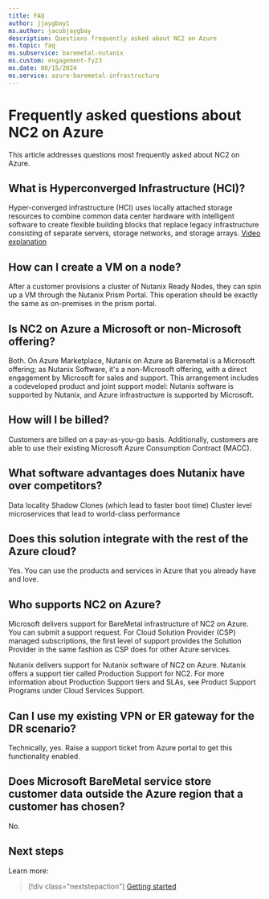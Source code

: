 ```yaml
---
title: FAQ
author: jjaygbay1
ms.author: jacobjaygbay
description: Questions frequently asked about NC2 on Azure
ms.topic: faq
ms.subservice: baremetal-nutanix
ms.custom: engagement-fy23
ms.date: 08/15/2024
ms.service: azure-baremetal-infrastructure
---
```


# Frequently asked questions about NC2 on Azure

This article addresses questions most frequently asked about NC2 on Azure.

## What is Hyperconverged Infrastructure (HCI)?

Hyper-converged infrastructure (HCI) uses locally attached storage resources to combine common data center hardware with intelligent software to create flexible building blocks that replace legacy infrastructure consisting of separate servers, storage networks, and storage arrays. [Video explanation](https://www.youtube.com/watch?v=OPYA5-V0yRo)

## How can I create a VM on a node?

After a customer provisions a cluster of Nutanix Ready Nodes, they can spin up a VM through the Nutanix Prism Portal.
This operation should be exactly the same as on-premises in the prism portal.

## Is NC2 on Azure a Microsoft or non-Microsoft offering?

Both. On Azure Marketplace, Nutanix on Azure as Baremetal is a Microsoft offering; as Nutanix Software, it's a non-Microsoft offering, with a direct engagement by Microsoft for sales and support. This arrangement includes a codeveloped product and joint support model: Nutanix software is supported by Nutanix, and Azure infrastructure is supported by Microsoft. 

## How will I be billed?

Customers are billed on a pay-as-you-go basis. Additionally, customers are able to use their existing Microsoft Azure Consumption Contract (MACC).

## What software advantages does Nutanix have over competitors?

Data locality
Shadow Clones (which lead to faster boot time)
Cluster level microservices that lead to world-class performance

## Does this solution integrate with the rest of the Azure cloud?

Yes. You can use the products and services in Azure that you already have and love.

## Who supports NC2 on Azure?

Microsoft delivers support for BareMetal infrastructure of NC2 on Azure.
You can submit a support request. For Cloud Solution Provider (CSP) managed subscriptions, the first level of support provides the Solution Provider in the same fashion as CSP does for other Azure services.

Nutanix delivers support for Nutanix software of NC2 on Azure.
Nutanix offers a support tier called Production Support for NC2.
For more information about Production Support tiers and SLAs, see Product Support Programs under Cloud Services Support.

## Can I use my existing VPN or ER gateway for the DR scenario?

Technically, yes. Raise a support ticket from Azure portal to get this functionality enabled.

## Does Microsoft BareMetal service store customer data outside the Azure region that a customer has chosen?

No.

## Next steps

Learn more:

> [!div class="nextstepaction"]
> [Getting started](get-started.md)
